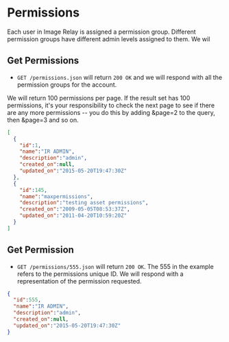 Permissions
==========

Each user in Image Relay is assigned a permission group. Different permission groups have different admin levels assigned to them.  We wil

Get Permissions
--------------

* `GET /permissions.json` will return `200 OK` and we will respond with all the permission groups for the account.  

We will return 100 permissions per page. If the result set has 100 permissions, it's your responsibility to check the next page to see if there are any more permissions -- you do this by adding &page=2 to the query, then &page=3 and so on.

```json
[
  {
    "id":1,
    "name":"IR ADMIN",
    "description":"admin",
    "created_on":null,
    "updated_on":"2015-05-20T19:47:30Z"
  },
  {
    "id":145,
    "name":"maxpermissions",
    "description":"testing asset permissions",
    "created_on":"2009-05-05T08:53:37Z",
    "updated_on":"2011-04-20T10:59:20Z"
  }
]
```

Get Permission
-------------

* `GET /permissions/555.json` will return `200 OK`.  The 555 in the example refers to the permissions unique ID.  We will respond with a representation of the permission requested.

```json
{
  "id":555,
  "name":"IR ADMIN",
  "description":"admin",
  "created_on":null,
  "updated_on":"2015-05-20T19:47:30Z"
}
```
